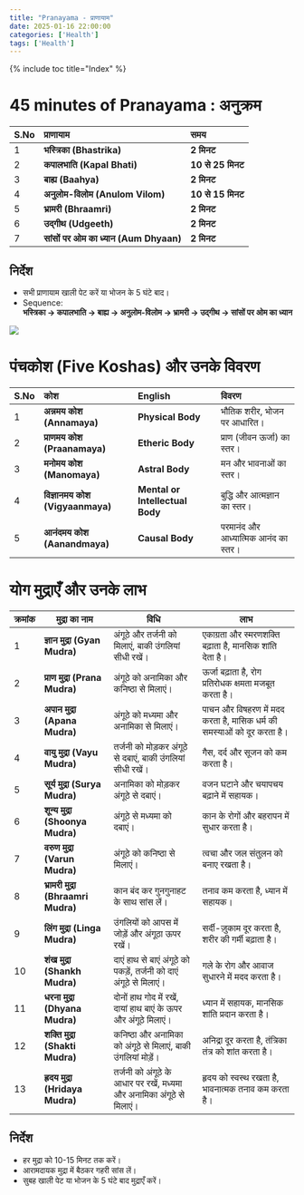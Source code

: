 ```yaml
---
title: "Pranayama - प्राणायाम"
date: 2025-01-16 22:00:00
categories: ['Health']
tags: ['Health']
---
```

{% include toc title="Index" %}

# 45 minutes of Pranayama : अनुक्रम

| S.No | प्राणायाम                              | समय               |
|:-----|:---------------------------------------|:------------------|
| 1    | **भस्त्रिका (Bhastrika)**              | **2 मिनट**        | 
| 2    | **कपालभाति (Kapal Bhati)**             | **10 से 25 मिनट** |
| 3    | **बाह्य (Baahya)**                     | **2 मिनट**        |
| 4    | **अनुलोम-विलोम (Anulom Vilom)**        | **10 से 15 मिनट** |
| 5    | **भ्रामरी (Bhraamri)**                 | **2 मिनट**        |
| 6    | **उद्गीथ (Udgeeth)**                   | **2 मिनट**        |
| 7    | **सांसों पर ओम का ध्यान (Aum Dhyaan)** | **2 मिनट**        |

## निर्देश
- सभी प्राणायाम खाली पेट करें या भोजन के 5 घंटे बाद।
- Sequence:  
  **भस्त्रिका → कपालभाति → बाह्य → अनुलोम-विलोम → भ्रामरी → उद्गीथ → सांसों पर ओम का ध्यान**  

![](https://www.youtube.com/watch?v=dpnClaC2yLg)

# पंचकोश (Five Koshas) और उनके विवरण

| S.No  | कोश                               | English                         | विवरण                                 |
|:------|:----------------------------------|:--------------------------------|:--------------------------------------|
| 1     | **अन्नमय कोश (Annamaya)**         | **Physical Body**               | भौतिक शरीर, भोजन पर आधारित।           |
| 2     | **प्राणमय कोश (Praanamaya)**      | **Etheric Body**                | प्राण (जीवन ऊर्जा) का स्तर।           |
| 3     | **मनोमय कोश (Manomaya)**          | **Astral Body**                 | मन और भावनाओं का स्तर।                |
| 4     | **विज्ञानमय कोश (Vigyaanmaya)**   | **Mental or Intellectual Body** | बुद्धि और आत्मज्ञान का स्तर।          |
| 5     | **आनंदमय कोश (Aanandmaya)**       | **Causal Body**                 | परमानंद और आध्यात्मिक आनंद का स्तर।   |


# योग मुद्राएँ और उनके लाभ

| क्रमांक | मुद्रा का नाम              | विधि                                                   | लाभ                                                       |
|--------|---------------------------|-------------------------------------------------------|----------------------------------------------------------|
| 1      | **ज्ञान मुद्रा (Gyan Mudra)** | अंगूठे और तर्जनी को मिलाएं, बाकी उंगलियां सीधी रखें।      | एकाग्रता और स्मरणशक्ति बढ़ाता है, मानसिक शांति देता है।       |
| 2      | **प्राण मुद्रा (Prana Mudra)** | अंगूठे को अनामिका और कनिष्ठा से मिलाएं।                  | ऊर्जा बढ़ाता है, रोग प्रतिरोधक क्षमता मजबूत करता है।         |
| 3      | **अपान मुद्रा (Apana Mudra)** | अंगूठे को मध्यमा और अनामिका से मिलाएं।                   | पाचन और विषहरण में मदद करता है, मासिक धर्म की समस्याओं को दूर करता है। |
| 4      | **वायु मुद्रा (Vayu Mudra)** | तर्जनी को मोड़कर अंगूठे से दबाएं, बाकी उंगलियां सीधी रखें।   | गैस, दर्द और सूजन को कम करता है।                          |
| 5      | **सूर्य मुद्रा (Surya Mudra)** | अनामिका को मोड़कर अंगूठे से दबाएं।                        | वजन घटाने और चयापचय बढ़ाने में सहायक।                     |
| 6      | **शून्य मुद्रा (Shoonya Mudra)** | अंगूठे से मध्यमा को दबाएं।                                | कान के रोगों और बहरापन में सुधार करता है।                |
| 7      | **वरुण मुद्रा (Varun Mudra)** | अंगूठे को कनिष्ठा से मिलाएं।                              | त्वचा और जल संतुलन को बनाए रखता है।                       |
| 8      | **भ्रामरी मुद्रा (Bhraamri Mudra)** | कान बंद कर गुनगुनाहट के साथ सांस लें।                     | तनाव कम करता है, ध्यान में सहायक।                        |
| 9      | **लिंग मुद्रा (Linga Mudra)** | उंगलियों को आपस में जोड़ें और अंगूठा ऊपर रखें।             | सर्दी-ज़ुकाम दूर करता है, शरीर की गर्मी बढ़ाता है।        |
| 10     | **शंख मुद्रा (Shankh Mudra)** | दाएं हाथ से बाएं अंगूठे को पकड़ें, तर्जनी को दाएं अंगूठे से मिलाएं।| गले के रोग और आवाज सुधारने में मदद करता है।              |
| 11     | **धरना मुद्रा (Dhyana Mudra)** | दोनों हाथ गोद में रखें, दायां हाथ बाएं के ऊपर और अंगूठे मिलाएं। | ध्यान में सहायक, मानसिक शांति प्रदान करता है।           |
| 12     | **शक्ति मुद्रा (Shakti Mudra)** | कनिष्ठा और अनामिका को अंगूठे से मिलाएं, बाकी उंगलियां मोड़ें।  | अनिद्रा दूर करता है, तंत्रिका तंत्र को शांत करता है।       |
| 13     | **ह्रदय मुद्रा (Hridaya Mudra)** | तर्जनी को अंगूठे के आधार पर रखें, मध्यमा और अनामिका अंगूठे से मिलाएं।| हृदय को स्वस्थ रखता है, भावनात्मक तनाव कम करता है।       |

## निर्देश
- हर मुद्रा को 10-15 मिनट तक करें।
- आरामदायक मुद्रा में बैठकर गहरी सांस लें।
- सुबह खाली पेट या भोजन के 5 घंटे बाद मुद्राएँ करें।  
